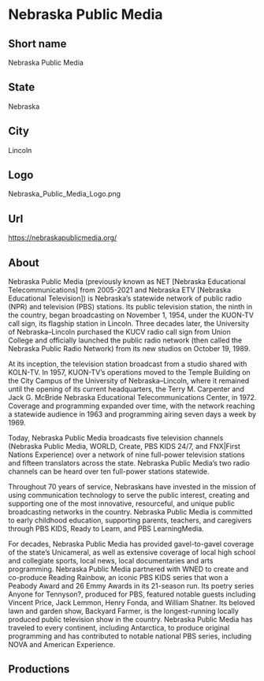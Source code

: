 # Nebraska Public Media

## Short name

Nebraska Public Media

## State

Nebraska

## City

Lincoln

## Logo

Nebraska\_Public\_Media\_Logo.png

## Url

https://nebraskapublicmedia.org/

## About

Nebraska Public Media (previously known as NET [Nebraska Educational Telecommunications] from 2005-2021 and Nebraska ETV [Nebraska Educational Television]) is Nebraska’s statewide network of public radio (NPR) and television (PBS) stations. Its public television station, the ninth in the country, began broadcasting on November 1, 1954, under the KUON-TV call sign, its flagship station in Lincoln. Three decades later, the University of Nebraska–Lincoln purchased the KUCV radio call sign from Union College and officially launched the public radio network (then called the Nebraska Public Radio Network) from its new studios on October 19, 1989.

At its inception, the television station broadcast from a studio shared with KOLN-TV. In 1957, KUON-TV’s operations moved to the Temple Building on the City Campus of the University of Nebraska–Lincoln, where it remained until the opening of its current headquarters, the Terry M. Carpenter and Jack G. McBride Nebraska Educational Telecommunications Center, in 1972. Coverage and programming expanded over time, with the network reaching a statewide audience in 1963 and programming airing seven days a week by 1969.

Today, Nebraska Public Media broadcasts five television channels (Nebraska Public Media, WORLD, Create, PBS KIDS 24/7, and FNX|First Nations Experience) over a network of nine full-power television stations and fifteen translators across the state. Nebraska Public Media’s two radio channels can be heard over ten full-power stations statewide.

Throughout 70 years of service, Nebraskans have invested in the mission of using communication technology to serve the public interest, creating and supporting one of the most innovative, resourceful, and unique public broadcasting networks in the country. Nebraska Public Media is committed to early childhood education, supporting parents, teachers, and caregivers through PBS KIDS, Ready to Learn, and PBS LearningMedia.

For decades, Nebraska Public Media has provided gavel-to-gavel coverage of the state’s Unicameral, as well as extensive coverage of local high school and collegiate sports, local news, local documentaries and arts programming. Nebraska Public Media partnered with WNED to create and co-produce Reading Rainbow, an iconic PBS KIDS series that won a Peabody Award and 26 Emmy Awards in its 21-season run. Its poetry series Anyone for Tennyson?, produced for PBS, featured notable guests including Vincent Price, Jack Lemmon, Henry Fonda, and William Shatner. Its beloved lawn and garden show, Backyard Farmer, is the longest-running locally produced public television show in the country. Nebraska Public Media has traveled to every continent, including Antarctica, to produce original programming and has contributed to notable national PBS series, including NOVA and American Experience.

## Productions 
 
